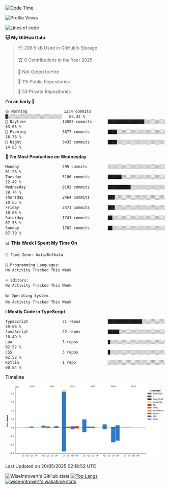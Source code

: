<!--START_SECTION:waka-->
![Code Time](http://img.shields.io/badge/Code%20Time-2%2C332%20hrs%202%20mins-blue)

![Profile Views](http://img.shields.io/badge/Profile%20Views-0-blue)

![Lines of code](https://img.shields.io/badge/From%20Hello%20World%20I%27ve%20Written-3.8%20million%20lines%20of%20code-blue)

**🐱 My GitHub Data** 

> 📦 206.5 kB Used in GitHub's Storage 
 > 
> 🏆 0 Contributions in the Year 2025
 > 
> 🚫 Not Opted to Hire
 > 
> 📜 115 Public Repositories 
 > 
> 🔑 53 Private Repositories 
 > 
**I'm an Early 🐤** 

```text
🌞 Morning                1234 commits        █░░░░░░░░░░░░░░░░░░░░░░░░   05.33 % 
🌆 Daytime                14585 commits       ████████████████░░░░░░░░░   63.05 % 
🌃 Evening                3877 commits        ████░░░░░░░░░░░░░░░░░░░░░   16.76 % 
🌙 Night                  3435 commits        ████░░░░░░░░░░░░░░░░░░░░░   14.85 % 
```
📅 **I'm Most Productive on Wednesday** 

```text
Monday                   295 commits         ░░░░░░░░░░░░░░░░░░░░░░░░░   01.28 % 
Tuesday                  5186 commits        ██████░░░░░░░░░░░░░░░░░░░   22.42 % 
Wednesday                9192 commits        ██████████░░░░░░░░░░░░░░░   39.74 % 
Thursday                 2464 commits        ███░░░░░░░░░░░░░░░░░░░░░░   10.65 % 
Friday                   2471 commits        ███░░░░░░░░░░░░░░░░░░░░░░   10.68 % 
Saturday                 1741 commits        ██░░░░░░░░░░░░░░░░░░░░░░░   07.53 % 
Sunday                   1782 commits        ██░░░░░░░░░░░░░░░░░░░░░░░   07.70 % 
```


📊 **This Week I Spent My Time On** 

```text
🕑︎ Time Zone: Asia/Kolkata

💬 Programming Languages: 
No Activity Tracked This Week

🔥 Editors: 
No Activity Tracked This Week

💻 Operating System: 
No Activity Tracked This Week
```

**I Mostly Code in TypeScript** 

```text
TypeScript               71 repos            ███████████████░░░░░░░░░░   59.66 % 
JavaScript               22 repos            █████░░░░░░░░░░░░░░░░░░░░   18.49 % 
Lua                      3 repos             █░░░░░░░░░░░░░░░░░░░░░░░░   02.52 % 
CSS                      3 repos             █░░░░░░░░░░░░░░░░░░░░░░░░   02.52 % 
Kotlin                   1 repo              ░░░░░░░░░░░░░░░░░░░░░░░░░   00.84 % 
```



**Timeline**

![Lines of Code chart](https://raw.githubusercontent.com/wise-introvert/wise-introvert/master/assets/bar_graph.png)


 Last Updated on 20/05/2025 02:18:52 UTC
<!--END_SECTION:waka-->

![WiseIntrovert's GitHub stats](https://github-readme-stats.vercel.app/api?username=wise-introvert&count_private=true&show_icons=true)
[![Top Langs](https://github-readme-stats.vercel.app/api/top-langs/?username=wise-introvert&langs_count=10)](https://github.com/anuraghazra/github-readme-stats)
[![wise-introvert's wakatime stats](https://github-readme-stats.vercel.app/api/wakatime?username=wiseintrovert)](https://github.com/anuraghazra/github-readme-stats)
